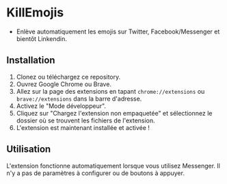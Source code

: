 # KillEmojis

- Enlève automatiquement les emojis sur Twitter, Facebook/Messenger et bientôt Linkendin.

## Installation

1. Clonez ou téléchargez ce repository.
2. Ouvrez Google Chrome ou Brave.
3. Allez sur la page des extensions en tapant `chrome://extensions` ou `brave://extensions` dans la barre d'adresse.
4. Activez le "Mode développeur".
5. Cliquez sur "Chargez l'extension non empaquetée" et sélectionnez le dossier où se trouvent les fichiers de l'extension.
6. L'extension est maintenant installée et activée !

## Utilisation

L'extension fonctionne automatiquement lorsque vous utilisez Messenger. Il n'y a pas de paramètres à configurer ou de boutons à appuyer.
